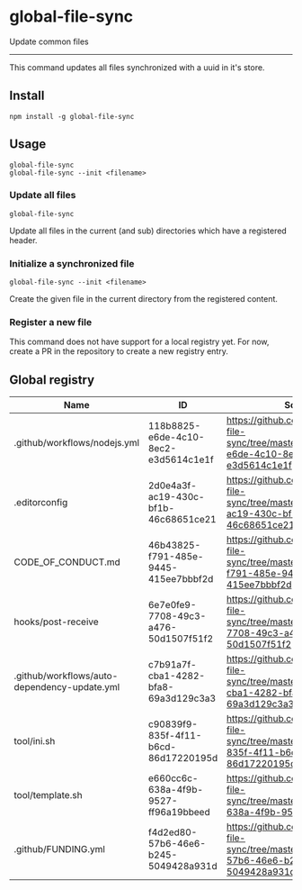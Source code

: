 # global-file-sync

Update common files

---

This command updates all files synchronized with a uuid in it's store.

## Install

```
npm install -g global-file-sync
```

## Usage

```
global-file-sync
global-file-sync --init <filename>
```

### Update all files

```
global-file-sync
```

Update all files in the current (and sub) directories which have a registered
header.

### Initialize a synchronized file

```
global-file-sync --init <filename>
```

Create the given file in the current directory from the registered content.

### Register a new file

This command does not have support for a local registry yet. For now, create a
PR in the repository to create a new registry entry.

## Global registry

| Name | ID | Source |
| --- | --- | --- |
| .github/workflows/nodejs.yml | 118b8825-e6de-4c10-8ec2-e3d5614c1e1f | https://github.com/finwo/global-file-sync/tree/master/doc/118b8825-e6de-4c10-8ec2-e3d5614c1e1f |
| .editorconfig | 2d0e4a3f-ac19-430c-bf1b-46c68651ce21 | https://github.com/finwo/global-file-sync/tree/master/doc/2d0e4a3f-ac19-430c-bf1b-46c68651ce21 |
| CODE_OF_CONDUCT.md | 46b43825-f791-485e-9445-415ee7bbbf2d | https://github.com/finwo/global-file-sync/tree/master/doc/46b43825-f791-485e-9445-415ee7bbbf2d |
| hooks/post-receive | 6e7e0fe9-7708-49c3-a476-50d1507f51f2 | https://github.com/finwo/global-file-sync/tree/master/doc/6e7e0fe9-7708-49c3-a476-50d1507f51f2 |
| .github/workflows/auto-dependency-update.yml | c7b91a7f-cba1-4282-bfa8-69a3d129c3a3 | https://github.com/finwo/global-file-sync/tree/master/doc/c7b91a7f-cba1-4282-bfa8-69a3d129c3a3 |
| tool/ini.sh | c90839f9-835f-4f11-b6cd-86d17220195d | https://github.com/finwo/global-file-sync/tree/master/doc/c90839f9-835f-4f11-b6cd-86d17220195d |
| tool/template.sh | e660cc6c-638a-4f9b-9527-ff96a19bbeed | https://github.com/finwo/global-file-sync/tree/master/doc/e660cc6c-638a-4f9b-9527-ff96a19bbeed |
| .github/FUNDING.yml | f4d2ed80-57b6-46e6-b245-5049428a931d | https://github.com/finwo/global-file-sync/tree/master/doc/f4d2ed80-57b6-46e6-b245-5049428a931d |

